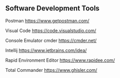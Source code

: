 ## Software Development Tools

Postman https://www.getpostman.com/

Visual Code https://code.visualstudio.com/

Console Emulator cmder https://cmder.net/

Intellij https://www.jetbrains.com/idea/

Rapid Environment Editor https://www.rapidee.com/

Total Commander https://www.ghisler.com/
